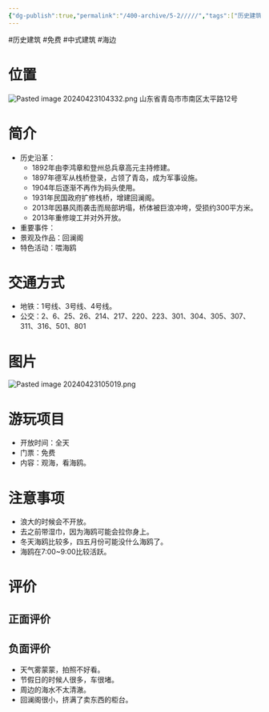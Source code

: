 ```yaml
---
{"dg-publish":true,"permalink":"/400-archive/5-2/////","tags":["历史建筑","免费","中式建筑","海边"]}
---
```


#历史建筑 #免费 #中式建筑 #海边 
# 位置
![Pasted image 20240423104332.png](/img/user/800-%E5%85%B6%E4%BB%96/801-%E5%9B%BE%E7%89%87/Pasted%20image%2020240423104332.png)
山东省青岛市市南区太平路12号
# 简介
- 历史沿革：
	- 1892年由李鸿章和登州总兵章高元主持修建。
	- 1897年德军从栈桥登录，占领了青岛，成为军事设施。
	- 1904年后逐渐不再作为码头使用。
	- 1931年民国政府扩修栈桥，增建回澜阁。
	- 2013年因暴风雨袭击而局部坍塌，桥体被巨浪冲垮，受损约300平方米。
	- 2013年重修竣工并对外开放。
- 重要事件：
- 景观及作品：回澜阁
- 特色活动：喂海鸥
# 交通方式
- 地铁：1号线、3号线、4号线。
- 公交：2、6、25、26、214、217、220、223、301、304、305、307、311、316、501、801
# 图片
![Pasted image 20240423105019.png](/img/user/800-%E5%85%B6%E4%BB%96/801-%E5%9B%BE%E7%89%87/Pasted%20image%2020240423105019.png)
# 游玩项目
- 开放时间：全天
- 门票：免费
- 内容：观海，看海鸥。
# 注意事项
- 浪大的时候会不开放。
- 去之前带湿巾，因为海鸥可能会拉你身上。
- 冬天海鸥比较多，四五月份可能没什么海鸥了。
- 海鸥在7:00~9:00比较活跃。
# 评价
## 正面评价
## 负面评价
- 天气雾蒙蒙，拍照不好看。
- 节假日的时候人很多，车很堵。
- 周边的海水不太清澈。
- 回澜阁很小，挤满了卖东西的柜台。